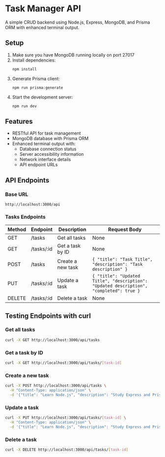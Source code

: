 # Task Manager API

A simple CRUD backend using Node.js, Express, MongoDB, and Prisma ORM with enhanced terminal output.

## Setup

1. Make sure you have MongoDB running locally on port 27017
2. Install dependencies:
   ```bash
   npm install
   ```
3. Generate Prisma client:
   ```bash
   npm run prisma:generate
   ```
4. Start the development server:
   ```bash
   npm run dev
   ```

## Features

- RESTful API for task management
- MongoDB database with Prisma ORM
- Enhanced terminal output with:
  - Database connection status
  - Server accessibility information
  - Network interface details
  - API endpoint URLs

## API Endpoints

### Base URL

```
http://localhost:3000/api
```

### Tasks Endpoints

| Method | Endpoint   | Description       | Request Body                                                                            |
| ------ | ---------- | ----------------- | --------------------------------------------------------------------------------------- |
| GET    | /tasks     | Get all tasks     | None                                                                                    |
| GET    | /tasks/:id | Get a task by ID  | None                                                                                    |
| POST   | /tasks     | Create a new task | `{ "title": "Task Title", "description": "Task description" }`                          |
| PUT    | /tasks/:id | Update a task     | `{ "title": "Updated Title", "description": "Updated description", "completed": true }` |
| DELETE | /tasks/:id | Delete a task     | None                                                                                    |

## Testing Endpoints with curl

### Get all tasks

```bash
curl -X GET http://localhost:3000/api/tasks
```

### Get a task by ID

```bash
curl -X GET http://localhost:3000/api/tasks/[task-id]
```

### Create a new task

```bash
curl -X POST http://localhost:3000/api/tasks \
  -H "Content-Type: application/json" \
  -d '{"title": "Learn Node.js", "description": "Study Express and Prisma"}'
```

### Update a task

```bash
curl -X PUT http://localhost:3000/api/tasks/[task-id] \
  -H "Content-Type: application/json" \
  -d '{"title": "Learn Node.js", "description": "Study Express and Prisma", "completed": true}'
```

### Delete a task

```bash
curl -X DELETE http://localhost:3000/api/tasks/[task-id]
```

```

```
